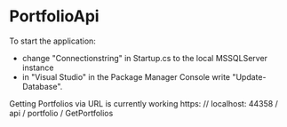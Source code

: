# PortfolioApi

To start the application:
- change "Connectionstring" in Startup.cs to the local MSSQLServer instance
- in "Visual Studio" in the Package Manager Console write "Update-Database".

Getting Portfolios via URL is currently working
https: // localhost: 44358 / api / portfolio / GetPortfolios
